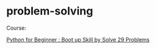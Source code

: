 # problem-solving

Course:

[Python for Beginner : Boot up Skill by Solve 29 Problems](https://www.udemy.com/course/python-for-beginner/)
 
